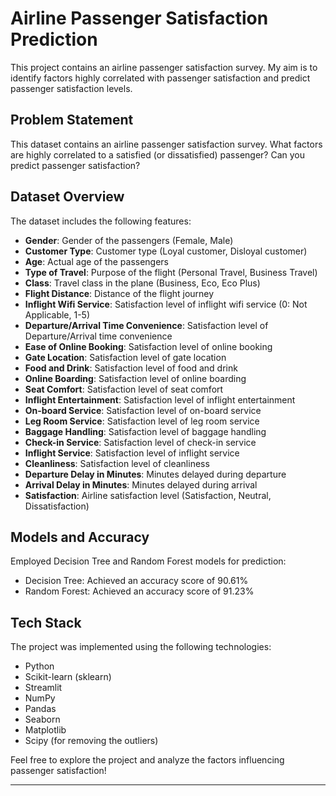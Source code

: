 # Airline Passenger Satisfaction Prediction

This project contains an airline passenger satisfaction survey. My aim is to identify factors highly correlated with passenger satisfaction and predict passenger satisfaction levels.

## Problem Statement

This dataset contains an airline passenger satisfaction survey. What factors are highly correlated to a satisfied (or dissatisfied) passenger? Can you predict passenger satisfaction?

## Dataset Overview

The dataset includes the following features:

- **Gender**: Gender of the passengers (Female, Male)
- **Customer Type**: Customer type (Loyal customer, Disloyal customer)
- **Age**: Actual age of the passengers
- **Type of Travel**: Purpose of the flight (Personal Travel, Business Travel)
- **Class**: Travel class in the plane (Business, Eco, Eco Plus)
- **Flight Distance**: Distance of the flight journey
- **Inflight Wifi Service**: Satisfaction level of inflight wifi service (0: Not Applicable, 1-5)
- **Departure/Arrival Time Convenience**: Satisfaction level of Departure/Arrival time convenience
- **Ease of Online Booking**: Satisfaction level of online booking
- **Gate Location**: Satisfaction level of gate location
- **Food and Drink**: Satisfaction level of food and drink
- **Online Boarding**: Satisfaction level of online boarding
- **Seat Comfort**: Satisfaction level of seat comfort
- **Inflight Entertainment**: Satisfaction level of inflight entertainment
- **On-board Service**: Satisfaction level of on-board service
- **Leg Room Service**: Satisfaction level of leg room service
- **Baggage Handling**: Satisfaction level of baggage handling
- **Check-in Service**: Satisfaction level of check-in service
- **Inflight Service**: Satisfaction level of inflight service
- **Cleanliness**: Satisfaction level of cleanliness
- **Departure Delay in Minutes**: Minutes delayed during departure
- **Arrival Delay in Minutes**: Minutes delayed during arrival
- **Satisfaction**: Airline satisfaction level (Satisfaction, Neutral, Dissatisfaction)

## Models and Accuracy

Employed Decision Tree and Random Forest models for prediction:

- Decision Tree: Achieved an accuracy score of 90.61%
- Random Forest: Achieved an accuracy score of 91.23%

## Tech Stack

The project was implemented using the following technologies:

- Python
- Scikit-learn (sklearn)
- Streamlit
- NumPy
- Pandas
- Seaborn
- Matplotlib
- Scipy (for removing the outliers)

Feel free to explore the project and analyze the factors influencing passenger satisfaction!

---
